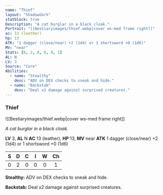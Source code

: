 ```yaml
---
name: "Thief"
layout: "Shadowdark"
statblock: true
Description: "A cat burglar in a black cloak."
Portrait: "[[Bestiaryimages/thief.webp|cover ws-med frame right]]"
ac: 13 (leather)
hp: 13
ATK: "1 dagger (close/near) +2 (1d4) or 1 shortsword +0 (1d6)"
MV: "near"
Stats: [0, 2, 0, 0, 0, 1]
AL: N
LV: 3
Source: "Core"
Abilities:
  - name: "Stealthy"
    desc: "ADV on DEX checks to sneak and hide."
  - name: "Backstab"
    desc: "Deal x2 damage against surprised creatures."
---
```


### Thief

![[Bestiaryimages/thief.webp|cover ws-med frame right]]

_A cat burglar in a black cloak._

**LV** 3, **AL** N
**AC** 13 (leather), **HP** 13, **MV** near
**ATK** 1 dagger (close/near) +2 (1d4) or 1 shortsword +0 (1d6)

|  S  |  D  |  C  |  I  |  W  |  Ch  |
|:---:|:---:|:---:|:---:|:---:|:----:|
| 0 | 2 | 0 | 0 | 0 | 1 |

**Stealthy:** ADV on DEX checks to sneak and hide.

**Backstab:** Deal x2 damage against surprised creatures.

